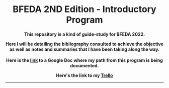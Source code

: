 <h1 align="center"><strong>BFEDA 2ND Edition - Introductory Program<strong></h1>



<h4 align="center"> This repository is a kind of guide-study for BFEDA 2022.

Here I will be detailing the bibliography consulted to achieve the objective as well as notes and summaries that I have been taking along the way. </h4>


<p align="center">Here is the <a href="https://docs.google.com/document/u/1/d/1fScepqAwpDHLIlGE1mllIqCRP0-zYWJ0dqF91PGZLCU/edit?usp=sharing" target="_blank">link</a> to a Google Doc where my path from this program is being documented.</p>
<p align="center">Here's the link to my <a href="https://trello.com/b/UX6WcApx/bfeda-2022-michael-armesto">Trello</a></p>

<hr>
